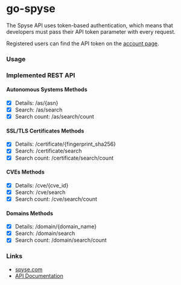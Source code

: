 # go-spyse

The Spyse API uses token-based authentication, which means that developers must pass their API token parameter with every request.

Registered users can find the API token on the [account page](https://spyse.com/user).

### Usage

### Implemented REST API

#### Autonomous Systems Methods
- [x] Details: /as/{asn}
- [x] Search: /as/search
- [x] Search count: /as/search/count

#### SSL/TLS Certificates Methods
- [x] Details: /certificate/{fingerprint_sha256}
- [x] Search: /certificate/search
- [x] Search count: /certificate/search/count

#### CVEs Methods
- [x] Details: /cve/{cve_id}
- [x] Search: /cve/search
- [x] Search count: /cve/search/count

#### Domains Methods
- [x] Details: /domain/{domain_name}
- [x] Search: /domain/search
- [x] Search count: /domain/search/count

### Links
* [spyse.com](https://spyse.com)
* [API Documentation](https://spyse-dev.readme.io/reference/quick-start)